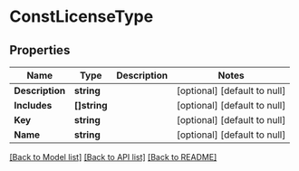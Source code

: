 # ConstLicenseType

## Properties
Name | Type | Description | Notes
------------ | ------------- | ------------- | -------------
**Description** | **string** |  | [optional] [default to null]
**Includes** | **[]string** |  | [optional] [default to null]
**Key** | **string** |  | [optional] [default to null]
**Name** | **string** |  | [optional] [default to null]

[[Back to Model list]](../README.md#documentation-for-models) [[Back to API list]](../README.md#documentation-for-api-endpoints) [[Back to README]](../README.md)

